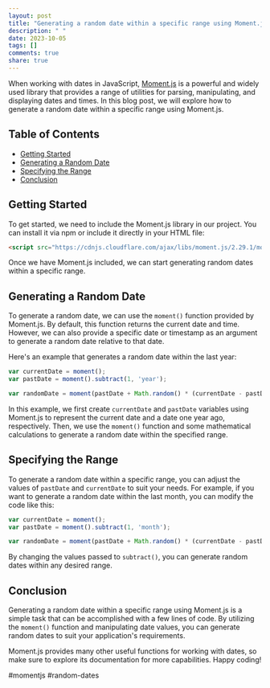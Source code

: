```yaml
---
layout: post
title: "Generating a random date within a specific range using Moment.js"
description: " "
date: 2023-10-05
tags: []
comments: true
share: true
---
```


When working with dates in JavaScript, [Moment.js](https://momentjs.com/) is a powerful and widely used library that provides a range of utilities for parsing, manipulating, and displaying dates and times. In this blog post, we will explore how to generate a random date within a specific range using Moment.js.

## Table of Contents

- [Getting Started](#getting-started)
- [Generating a Random Date](#generating-a-random-date)
- [Specifying the Range](#specifying-the-range)
- [Conclusion](#conclusion)

## Getting Started

To get started, we need to include the Moment.js library in our project. You can install it via npm or include it directly in your HTML file:
```html
<script src="https://cdnjs.cloudflare.com/ajax/libs/moment.js/2.29.1/moment.min.js"></script>
```

Once we have Moment.js included, we can start generating random dates within a specific range.

## Generating a Random Date

To generate a random date, we can use the `moment()` function provided by Moment.js. By default, this function returns the current date and time. However, we can also provide a specific date or timestamp as an argument to generate a random date relative to that date.

Here's an example that generates a random date within the last year:
```javascript
var currentDate = moment();
var pastDate = moment().subtract(1, 'year');

var randomDate = moment(pastDate + Math.random() * (currentDate - pastDate));
```

In this example, we first create `currentDate` and `pastDate` variables using Moment.js to represent the current date and a date one year ago, respectively. Then, we use the `moment()` function and some mathematical calculations to generate a random date within the specified range.

## Specifying the Range

To generate a random date within a specific range, you can adjust the values of `pastDate` and `currentDate` to suit your needs. For example, if you want to generate a random date within the last month, you can modify the code like this:
```javascript
var currentDate = moment();
var pastDate = moment().subtract(1, 'month');

var randomDate = moment(pastDate + Math.random() * (currentDate - pastDate));
```

By changing the values passed to `subtract()`, you can generate random dates within any desired range.

## Conclusion

Generating a random date within a specific range using Moment.js is a simple task that can be accomplished with a few lines of code. By utilizing the `moment()` function and manipulating date values, you can generate random dates to suit your application's requirements.

Moment.js provides many other useful functions for working with dates, so make sure to explore its documentation for more capabilities. Happy coding!

\#momentjs #random-dates